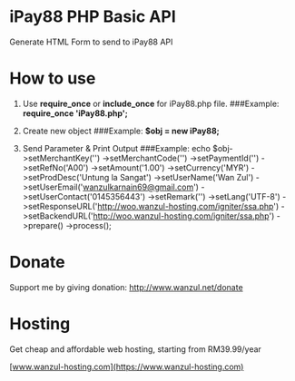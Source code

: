 # iPay88 PHP Basic API

Generate HTML Form to send to iPay88 API 

# How to use

1. Use **require_once** or **include_once** for iPay88.php file. 
###Example: **require_once 'iPay88.php';**

2. Create new object
###Example: **$obj = new iPay88;**

3. Send Parameter & Print Output
###Example: 
        echo $obj->setMerchantKey('')
        ->setMerchantCode('')
        ->setPaymentId('')
        ->setRefNo('A00')
        ->setAmount('1.00')
        ->setCurrency('MYR')
        ->setProdDesc('Untung la Sangat')
        ->setUserName('Wan Zul')
        ->setUserEmail('wanzulkarnain69@gmail.com')
        ->setUserContact('0145356443')
        ->setRemark('')
        ->setLang('UTF-8')
        ->setResponseURL('http://woo.wanzul-hosting.com/igniter/ssa.php')
        ->setBackendURL('http://woo.wanzul-hosting.com/igniter/ssa.php')
        ->prepare()
        ->process();

# Donate

Support me by giving donation: http://www.wanzul.net/donate

# Hosting

Get cheap and affordable web hosting, starting from RM39.99/year

[www.wanzul-hosting.com](https://www.wanzul-hosting.com)
